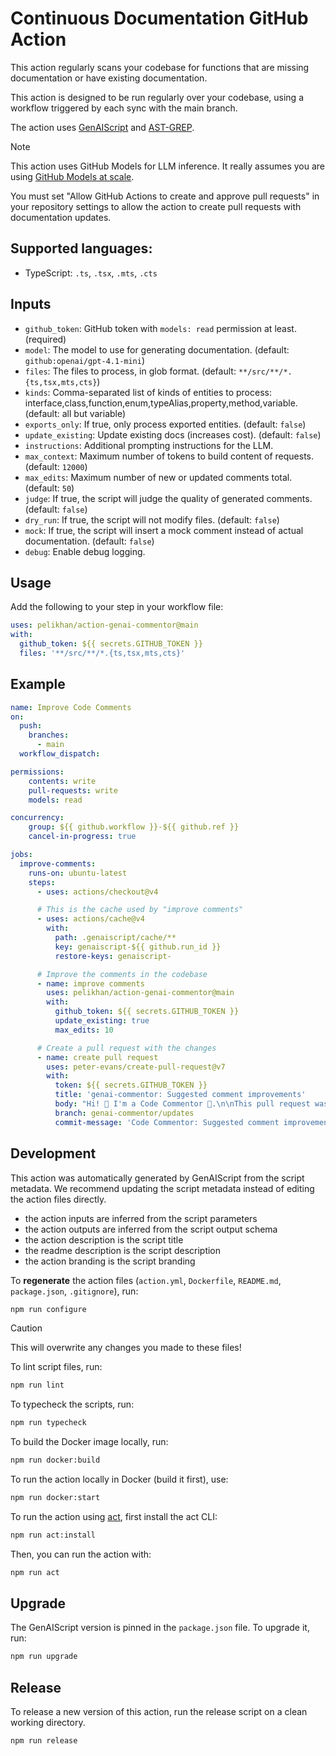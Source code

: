 # Continuous Documentation GitHub Action

This action regularly scans your codebase for functions that are missing documentation or have existing documentation.

This action is designed to be run regularly over your codebase, using a workflow triggered by each sync with the main branch.

The action uses [GenAIScript](https://microsoft.github.io/genaiscript/) and [AST-GREP](https://ast-grep.github.io/).

> [!NOTE]
> This action uses GitHub Models for LLM inference. It really assumes you are using [GitHub Models at scale](https://docs.github.com/en/github-models/github-models-at-scale/use-models-at-scale).

You must set "Allow GitHub Actions to create and approve pull requests" in your repository settings to allow the action to create pull requests with documentation updates.

## Supported languages:

- TypeScript: `.ts`, `.tsx`, `.mts`, `.cts`

## Inputs

- `github_token`: GitHub token with `models: read` permission at least. (required)
- `model`: The model to use for generating documentation. (default: `github:openai/gpt-4.1-mini`)
- `files`: The files to process, in glob format. (default: `**/src/**/*.{ts,tsx,mts,cts}`)
- `kinds`: Comma-separated list of kinds of entities to process: interface,class,function,enum,typeAlias,property,method,variable. (default: all but variable)
- `exports_only`: If true, only process exported entities. (default: `false`)
- `update_existing`: Update existing docs (increases cost). (default: `false`)
- `instructions`: Additional prompting instructions for the LLM.
- `max_context`: Maximum number of tokens to build content of requests. (default: `12000`)
- `max_edits`: Maximum number of new or updated comments total. (default: `50`)
- `judge`: If true, the script will judge the quality of generated comments. (default: `false`)
- `dry_run`: If true, the script will not modify files. (default: `false`)
- `mock`: If true, the script will insert a mock comment instead of actual documentation. (default: `false`)
- `debug`: Enable debug logging.

## Usage

Add the following to your step in your workflow file:

```yaml
uses: pelikhan/action-genai-commentor@main
with:
  github_token: ${{ secrets.GITHUB_TOKEN }}
  files: '**/src/**/*.{ts,tsx,mts,cts}'
```

## Example

```yaml
name: Improve Code Comments
on:
  push:
    branches:
      - main
  workflow_dispatch:

permissions:
    contents: write
    pull-requests: write
    models: read

concurrency:
    group: ${{ github.workflow }}-${{ github.ref }}
    cancel-in-progress: true

jobs:
  improve-comments:
    runs-on: ubuntu-latest
    steps:
      - uses: actions/checkout@v4

      # This is the cache used by "improve comments"
      - uses: actions/cache@v4
        with:
          path: .genaiscript/cache/**
          key: genaiscript-${{ github.run_id }}
          restore-keys: genaiscript-

      # Improve the comments in the codebase
      - name: improve comments
        uses: pelikhan/action-genai-commentor@main
        with:
          github_token: ${{ secrets.GITHUB_TOKEN }}
          update_existing: true
          max_edits: 10

      # Create a pull request with the changes
      - name: create pull request
        uses: peter-evans/create-pull-request@v7
        with:
          token: ${{ secrets.GITHUB_TOKEN }}
          title: 'genai-commentor: Suggested comment improvements'
          body: "Hi! 👋 I'm a Code Commentor 🤖.\n\nThis pull request was automatically generated by the genai-commentor action to write and update code comments.\n\n> ⚠️ AI can make mistakes — please review carefully before merging. ✅"
          branch: genai-commentor/updates
          commit-message: 'Code Commentor: Suggested comment improvements'
```

## Development

This action was automatically generated by GenAIScript from the script metadata.
We recommend updating the script metadata instead of editing the action files directly.

- the action inputs are inferred from the script parameters
- the action outputs are inferred from the script output schema
- the action description is the script title
- the readme description is the script description
- the action branding is the script branding

To **regenerate** the action files (`action.yml`, `Dockerfile`, `README.md`, `package.json`, `.gitignore`), run:

```bash
npm run configure
```

> [!CAUTION]
> This will overwrite any changes you made to these files!

To lint script files, run:

```bash
npm run lint
```

To typecheck the scripts, run:
```bash
npm run typecheck
```

To build the Docker image locally, run:
```bash
npm run docker:build
```

To run the action locally in Docker (build it first), use:
```bash
npm run docker:start
```

To run the action using [act](https://nektosact.com/), first install the act CLI:

```bash
npm run act:install
```

Then, you can run the action with:

```bash
npm run act
```

## Upgrade

The GenAIScript version is pinned in the `package.json` file. To upgrade it, run:

```bash
npm run upgrade
```

## Release

To release a new version of this action, run the release script on a clean working directory.

```bash
npm run release
```

